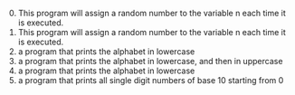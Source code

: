 0. This program will assign a random number to the variable n each time it is executed.
1. This program will assign a random number to the variable n each time it is executed.
2.  a program that prints the alphabet in lowercase
3. a program that prints the alphabet in lowercase, and then in uppercase
4. a program that prints the alphabet in lowercase
5. a program that prints all single digit numbers of base 10 starting from 0
